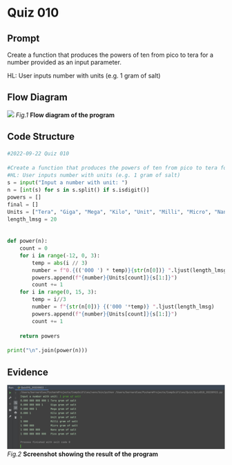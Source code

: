 # Quiz 010

## Prompt
Create a function that produces the powers of ten from pico to tera for a number provided as an input parameter.

HL: User inputs number with units (e.g. 1 gram of salt)

## Flow Diagram
![](Quiz010_FlowDiagram.jpeg)
*Fig.1* **Flow diagram of the program**
## Code Structure 
```.py
#2022-09-22 Quiz 010

#Create a function that produces the powers of ten from pico to tera for a number provided as an input parameter. The function should return a list of the powers of ten.
#HL: User inputs number with units (e.g. 1 gram of salt)
s = input("Input a number with unit: ")
n = [int(s) for s in s.split() if s.isdigit()]
powers = []
final = []
Units = ["Tera", "Giga", "Mega", "Kilo", "Unit", "Milli", "Micro", "Nano", "Pico"]
length_lmsg = 20


def power(n):
    count = 0
    for i in range(-12, 0, 3):
        temp = abs(i // 3)
        number = f"0.{(('000 ') * temp)}{str(n[0])} ".ljust(length_lmsg)
        powers.append(f"{number}{Units[count]}{s[1:]}")
        count += 1
    for i in range(0, 15, 3):
        temp = i//3
        number = f"{str(n[0])} {('000 '*temp)} ".ljust(length_lmsg)
        powers.append(f"{number}{Units[count]}{s[1:]}")
        count += 1

    return powers

print("\n".join(power(n)))

```

## Evidence
![](Quiz010_Evidence.jpg)
*Fig.2* **Screenshot showing the result of the program**
